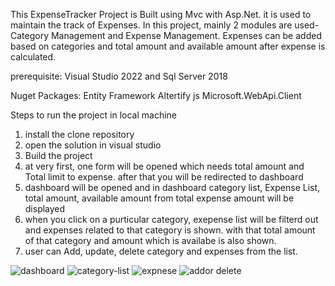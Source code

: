 This ExpenseTracker Project is Built using Mvc with Asp.Net. it is used to maintain the track of Expenses.
In this project, mainly 2 modules are used- Category Management and Expense Management. 
Expenses can be added based on categories and total amount and available amount after expense is calculated.

prerequisite:
Visual Studio 2022 and
Sql Server 2018


Nuget Packages:
Entity Framework
Altertify js
Microsoft.WebApi.Client

Steps to run the project in local machine
1. install the clone repository
2. open the solution in visual studio
3. Build the project
4. at very first, one form will be opened which needs total amount and Total limit to expense. after that you will be redirected to dashboard
5. dashboard will be opened and in dashboard category list, Expense List, total amount, available amount from total expense amount will be displayed
6. when you click on a purticular category, exepense list will be filterd out and expenses related to that category is shown. with that total amount of that category and amount which is availabe is also shown.
7. user can Add, update, delete category and expenses from the list.

![dashboard](https://user-images.githubusercontent.com/79825860/212385613-9bf4e6eb-ce37-435f-a3b0-a92166b927dd.png)
![category-list](https://user-images.githubusercontent.com/79825860/212387306-a9076bb0-97b5-413e-9096-e24733fab9ed.png)
![expnese](https://user-images.githubusercontent.com/79825860/212387348-28b0888a-b738-4c0d-b824-75da8e64c3e4.png)
![addor delete](https://user-images.githubusercontent.com/79825860/212387376-4d208774-0e6a-4038-a60a-80933e05db2b.png)
